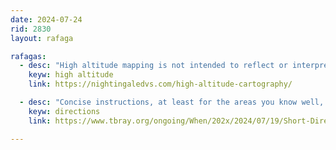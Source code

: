 ```yaml
---
date: 2024-07-24
rid: 2830
layout: rafaga

rafagas:
  - desc: "High altitude mapping is not intended to reflect or interpret the territory, but to transfer to another type of map the relationship of effort between the climber and the climbable peaks"
    keyw: high altitude
    link: https://nightingaledvs.com/high-altitude-cartography/

  - desc: "Concise instructions, at least for the areas you know well, should be the next step in the natural evolution of guide services from commercial online map providers."
    keyw: directions 
    link: https://www.tbray.org/ongoing/When/202x/2024/07/19/Short-Directions

---
```


